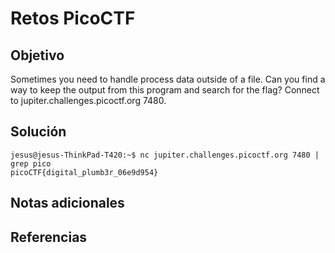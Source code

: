 # Retos PicoCTF


## Objetivo 

Sometimes you need to handle process data outside of a file. Can you find a way to keep the output from this program and search for the flag? Connect to jupiter.challenges.picoctf.org 7480.
## Solución 

```
jesus@jesus-ThinkPad-T420:~$ nc jupiter.challenges.picoctf.org 7480 | grep pico
picoCTF{digital_plumb3r_06e9d954}
```

## Notas adicionales 

## Referencias 
